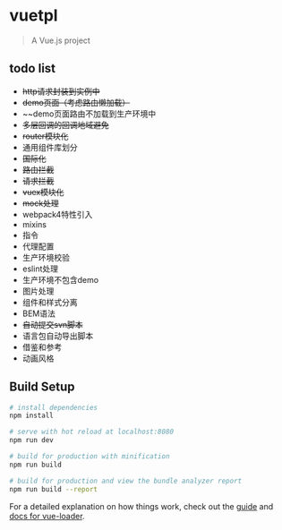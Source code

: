 # vuetpl

> A Vue.js project

## todo list
- ~~http请求封装到实例中~~
- ~~demo页面（考虑路由懒加载）~~
- ~~demo页面路由不加载到生产环境中
- ~~多层回调的回调地域避免~~
- ~~router模块化~~
- 通用组件库划分
- ~~国际化~~
- ~~路由拦截~~
- ~~请求拦截~~
- ~~vuex模块化~~
- ~~mock处理~~
- webpack4特性引入
- mixins
- 指令
- 代理配置
- 生产环境校验
- eslint处理
- 生产环境不包含demo
- 图片处理
- 组件和样式分离
- BEM语法
- ~~自动提交svn脚本~~
- 语言包自动导出脚本
- 借鉴和参考
- 动画风格

## Build Setup

``` bash
# install dependencies
npm install

# serve with hot reload at localhost:8080
npm run dev

# build for production with minification
npm run build

# build for production and view the bundle analyzer report
npm run build --report
```

For a detailed explanation on how things work, check out the [guide](http://vuejs-templates.github.io/webpack/) and [docs for vue-loader](http://vuejs.github.io/vue-loader).
